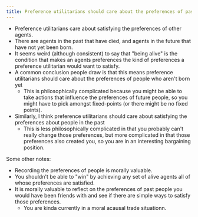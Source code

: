 ```yaml
---
title: Preference utilitarians should care about the preferences of past people
---
```

* Preference utilitarians care about satisfying the preferences of other agents.
* There are agents in the past that have died, and agents in the future that have not yet been born.
* It seems weird (although consistent) to say that "being alive" is the condition that makes an agents preferences the kind of preferences a preference utilitarian would want to satisfy.
* A common conclusion people draw is that this means preference utilitarians should care about the preferences of people who aren't born yet
	* This is philosophically complicated because you might be able to take actions that influence the preferences of future people, so you might have to pick amongst fixed-points (or there might be no fixed points).
* Similarly, I think preference utilitarians should care about satisfying the preferences about people in the past
	* This is less philosophically complicated in that you probably can't really change those preferences, but more complicated in that those preferences also created you, so you are in an interesting bargaining position.

Some other notes:
* Recording the preferences of people is morally valuable.
* You shouldn't be able to "win" by achieving any set of alive agents all of whose preferences are satisfied.
* It is morally valuable to reflect on the preferences of past people you would have been friends with and see if there are simple ways to satisfy those preferences.
	* You are kinda currently in a moral acausal trade situationn.